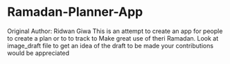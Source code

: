 # Ramadan-Planner-App
Original Author: Ridwan Giwa 
This is an attempt to create an app for people to create a plan or to to track to Make great use of theri Ramadan. 
Look at image_draft file to get an idea of the draft to be made
your contributions would be appreciated
